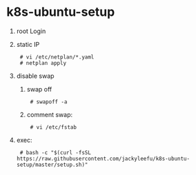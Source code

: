 # k8s-ubuntu-setup
1. root Login
2. static IP

        # vi /etc/netplan/*.yaml
        # netplan apply
3. disable swap

    1. swap off

            # swapoff -a
    2. comment swap:

            # vi /etc/fstab
4. exec:  

        # bash -c "$(curl -fsSL https://raw.githubusercontent.com/jackyleefu/k8s-ubuntu-setup/master/setup.sh)"
